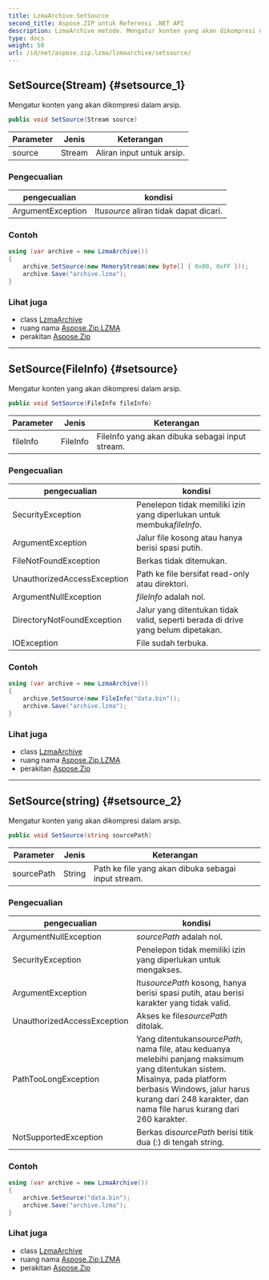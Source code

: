 ```yaml
---
title: LzmaArchive.SetSource
second_title: Aspose.ZIP untuk Referensi .NET API
description: LzmaArchive metode. Mengatur konten yang akan dikompresi dalam arsip.
type: docs
weight: 50
url: /id/net/aspose.zip.lzma/lzmaarchive/setsource/
---
```

## SetSource(Stream) {#setsource_1}

Mengatur konten yang akan dikompresi dalam arsip.

```csharp
public void SetSource(Stream source)
```

| Parameter | Jenis | Keterangan |
| --- | --- | --- |
| source | Stream | Aliran input untuk arsip. |

### Pengecualian

| pengecualian | kondisi |
| --- | --- |
| ArgumentException | Itu*source* aliran tidak dapat dicari. |

### Contoh

```csharp
using (var archive = new LzmaArchive())
{
    archive.SetSource(new MemoryStream(new byte[] { 0x00, 0xFF }));
    archive.Save("archive.lzma");
}
```

### Lihat juga

* class [LzmaArchive](../)
* ruang nama [Aspose.Zip.LZMA](../../lzmaarchive/)
* perakitan [Aspose.Zip](../../../)

---

## SetSource(FileInfo) {#setsource}

Mengatur konten yang akan dikompresi dalam arsip.

```csharp
public void SetSource(FileInfo fileInfo)
```

| Parameter | Jenis | Keterangan |
| --- | --- | --- |
| fileInfo | FileInfo | FileInfo yang akan dibuka sebagai input stream. |

### Pengecualian

| pengecualian | kondisi |
| --- | --- |
| SecurityException | Penelepon tidak memiliki izin yang diperlukan untuk membuka*fileInfo*. |
| ArgumentException | Jalur file kosong atau hanya berisi spasi putih. |
| FileNotFoundException | Berkas tidak ditemukan. |
| UnauthorizedAccessException | Path ke file bersifat read-only atau direktori. |
| ArgumentNullException | *fileInfo* adalah nol. |
| DirectoryNotFoundException | Jalur yang ditentukan tidak valid, seperti berada di drive yang belum dipetakan. |
| IOException | File sudah terbuka. |

### Contoh

```csharp
using (var archive = new LzmaArchive()) 
{
    archive.SetSource(new FileInfo("data.bin"));
    archive.Save("archive.lzma");
}
```

### Lihat juga

* class [LzmaArchive](../)
* ruang nama [Aspose.Zip.LZMA](../../lzmaarchive/)
* perakitan [Aspose.Zip](../../../)

---

## SetSource(string) {#setsource_2}

Mengatur konten yang akan dikompresi dalam arsip.

```csharp
public void SetSource(string sourcePath)
```

| Parameter | Jenis | Keterangan |
| --- | --- | --- |
| sourcePath | String | Path ke file yang akan dibuka sebagai input stream. |

### Pengecualian

| pengecualian | kondisi |
| --- | --- |
| ArgumentNullException | *sourcePath* adalah nol. |
| SecurityException | Penelepon tidak memiliki izin yang diperlukan untuk mengakses. |
| ArgumentException | Itu*sourcePath* kosong, hanya berisi spasi putih, atau berisi karakter yang tidak valid. |
| UnauthorizedAccessException | Akses ke file*sourcePath* ditolak. |
| PathTooLongException | Yang ditentukan*sourcePath*, nama file, atau keduanya melebihi panjang maksimum yang ditentukan sistem. Misalnya, pada platform berbasis Windows, jalur harus kurang dari 248 karakter, dan nama file harus kurang dari 260 karakter. |
| NotSupportedException | Berkas di*sourcePath* berisi titik dua (:) di tengah string. |

### Contoh

```csharp
using (var archive = new LzmaArchive()) 
{
    archive.SetSource("data.bin");
    archive.Save("archive.lzma");
}
```

### Lihat juga

* class [LzmaArchive](../)
* ruang nama [Aspose.Zip.LZMA](../../lzmaarchive/)
* perakitan [Aspose.Zip](../../../)


